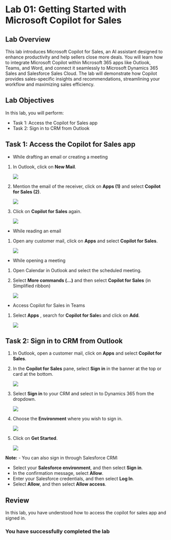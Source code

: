 # Lab 01: Getting Started with Microsoft Copilot for Sales

## Lab Overview

This lab introduces Microsoft Copilot for Sales, an AI assistant designed to enhance productivity and help sellers close more deals. You will learn how to integrate Microsoft Copilot within Microsoft 365 apps like Outlook, Teams, and Word, and connect it seamlessly to Microsoft Dynamics 365 Sales and Salesforce Sales Cloud. The lab will demonstrate how Copilot provides sales-specific insights and recommendations, streamlining your workflow and maximizing sales efficiency.

## Lab Objectives

In this lab, you will perform:

- Task 1: Access the Copilot for Sales app
- Task 2: Sign in to CRM from Outlook

## Task 1: Access the Copilot for Sales app

- While drafting an email or creating a meeting

1. In Outlook, click on **New Mail**.

      ![](../media/dy-8.png)

1. Mention the email of the receiver, click on **Apps (1)** and select **Copilot for Sales (2)**.

   ![](../media/dy-6.png)

1. Click on **Copilot for Sales** again.

   ![](../media/dy-7.png)
   
- While reading an email

1. Open any customer mail, click on **Apps** and select **Copilot for Sales**.
   
   ![](../media/dy-10.png)
   
- While opening a meeting

1. Open Calendar in Outlook and select the scheduled meeting.
   
1. Select **More commands (...)** and then select **Copilot for Sales** (in Simplified ribbon)

   ![](../media/dy-5.png)

- Access Copilot for Sales in Teams
  

1. Select **Apps** , search for **Copilot for Sale**s and click on **Add**.
   
   ![](../media/1-10.png)
   
## Task 2: Sign in to CRM from Outlook

1. In Outlook, open a customer mail, click on **Apps** and select **Copilot for Sales**.
   
1. In the **Copilot for Sales** pane, select **Sign in** in the banner at the top or card at the bottom.

   ![](../media/dy-1.png)

1. Select **Sign in** to your CRM and select in to Dynamics 365 from the dropdown.

      ![](../media/dy-2.png)
   
1. Choose the **Environment** where you wish to sign in.

   ![](../media/dy-3.png)

1. Click on **Get Started**.

   ![](../media/dy-4.png)
   
**Note:** - You can also sign in through Salesforce CRM: <br>
- Select your **Salesforce environment**, and then select **Sign in**. <br> 
- In the confirmation message, select **Allow**.
- Enter your Salesforce credentials, and then select **Log In**. <br> 
- Select **Allow**, and then select **Allow access**.

## Review

In this lab, you have understood how to access the copilot for sales app and signed in.

### You have successfully completed the lab
